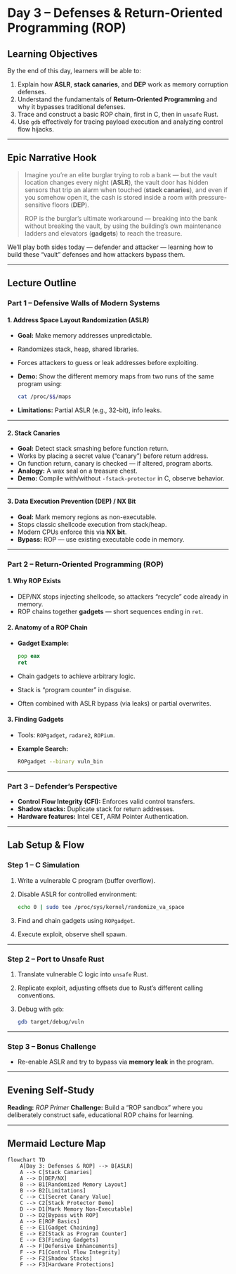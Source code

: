 # **Day 3 – Defenses & Return-Oriented Programming (ROP)**

## **Learning Objectives**

By the end of this day, learners will be able to:

1. Explain how **ASLR**, **stack canaries**, and **DEP** work as memory corruption defenses.
2. Understand the fundamentals of **Return-Oriented Programming** and why it bypasses traditional defenses.
3. Trace and construct a basic ROP chain, first in C, then in `unsafe` Rust.
4. Use `gdb` effectively for tracing payload execution and analyzing control flow hijacks.

---

## **Epic Narrative Hook**

> Imagine you’re an elite burglar trying to rob a bank — but the vault location changes every night (**ASLR**), the vault door has hidden sensors that trip an alarm when touched (**stack canaries**), and even if you somehow open it, the cash is stored inside a room with pressure-sensitive floors (**DEP**).
>
> ROP is the burglar’s ultimate workaround — breaking into the bank without breaking the vault, by using the building’s own maintenance ladders and elevators (**gadgets**) to reach the treasure.

We’ll play both sides today — defender and attacker — learning how to build these “vault” defenses and how attackers bypass them.

---

## **Lecture Outline**

### **Part 1 – Defensive Walls of Modern Systems**

#### **1. Address Space Layout Randomization (ASLR)**

* **Goal:** Make memory addresses unpredictable.
* Randomizes stack, heap, shared libraries.
* Forces attackers to guess or leak addresses before exploiting.
* **Demo:** Show the different memory maps from two runs of the same program using:

  ```bash
  cat /proc/$$/maps
  ```
* **Limitations:** Partial ASLR (e.g., 32-bit), info leaks.

---

#### **2. Stack Canaries**

* **Goal:** Detect stack smashing before function return.
* Works by placing a secret value (“canary”) before return address.
* On function return, canary is checked — if altered, program aborts.
* **Analogy:** A wax seal on a treasure chest.
* **Demo:** Compile with/without `-fstack-protector` in C, observe behavior.

---

#### **3. Data Execution Prevention (DEP) / NX Bit**

* **Goal:** Mark memory regions as non-executable.
* Stops classic shellcode execution from stack/heap.
* Modern CPUs enforce this via **NX bit**.
* **Bypass:** ROP — use existing executable code in memory.

---

### **Part 2 – Return-Oriented Programming (ROP)**

#### **1. Why ROP Exists**

* DEP/NX stops injecting shellcode, so attackers “recycle” code already in memory.
* ROP chains together **gadgets** — short sequences ending in `ret`.

#### **2. Anatomy of a ROP Chain**

* **Gadget Example:**

  ```asm
  pop eax
  ret
  ```
* Chain gadgets to achieve arbitrary logic.
* Stack is “program counter” in disguise.
* Often combined with ASLR bypass (via leaks) or partial overwrites.

#### **3. Finding Gadgets**

* Tools: `ROPgadget`, `radare2`, `ROPium`.
* **Example Search:**

  ```bash
  ROPgadget --binary vuln_bin
  ```

---

### **Part 3 – Defender’s Perspective**

* **Control Flow Integrity (CFI):** Enforces valid control transfers.
* **Shadow stacks:** Duplicate stack for return addresses.
* **Hardware features:** Intel CET, ARM Pointer Authentication.

---

## **Lab Setup & Flow**

### **Step 1 – C Simulation**

1. Write a vulnerable C program (buffer overflow).
2. Disable ASLR for controlled environment:

   ```bash
   echo 0 | sudo tee /proc/sys/kernel/randomize_va_space
   ```
3. Find and chain gadgets using `ROPgadget`.
4. Execute exploit, observe shell spawn.

---

### **Step 2 – Port to Unsafe Rust**

1. Translate vulnerable C logic into `unsafe` Rust.
2. Replicate exploit, adjusting offsets due to Rust’s different calling conventions.
3. Debug with `gdb`:

   ```bash
   gdb target/debug/vuln
   ```

---

### **Step 3 – Bonus Challenge**

* Re-enable ASLR and try to bypass via **memory leak** in the program.

---

## **Evening Self-Study**

**Reading:** *ROP Primer*
**Challenge:** Build a “ROP sandbox” where you deliberately construct safe, educational ROP chains for learning.

---

## **Mermaid Lecture Map**

```mermaid
flowchart TD
    A[Day 3: Defenses & ROP] --> B[ASLR]
    A --> C[Stack Canaries]
    A --> D[DEP/NX]
    B --> B1[Randomized Memory Layout]
    B --> B2[Limitations]
    C --> C1[Secret Canary Value]
    C --> C2[Stack Protector Demo]
    D --> D1[Mark Memory Non-Executable]
    D --> D2[Bypass with ROP]
    A --> E[ROP Basics]
    E --> E1[Gadget Chaining]
    E --> E2[Stack as Program Counter]
    E --> E3[Finding Gadgets]
    A --> F[Defensive Enhancements]
    F --> F1[Control Flow Integrity]
    F --> F2[Shadow Stacks]
    F --> F3[Hardware Protections]
```
